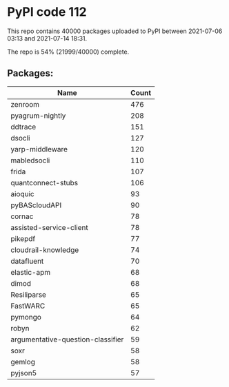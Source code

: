 # PyPI code 112

This repo contains 40000 packages uploaded to PyPI between 
2021-07-06 03:13 and 2021-07-14 18:31.

The repo is 54% (21999/40000) complete.

## Packages:

| Name  | Count |
| ----- | ----- |
| zenroom | 476 |
| pyagrum-nightly | 208 |
| ddtrace | 151 |
| dsocli | 127 |
| yarp-middleware | 120 |
| mabledsocli | 110 |
| frida | 107 |
| quantconnect-stubs | 106 |
| aioquic | 93 |
| pyBAScloudAPI | 90 |
| cornac | 78 |
| assisted-service-client | 78 |
| pikepdf | 77 |
| cloudrail-knowledge | 74 |
| datafluent | 70 |
| elastic-apm | 68 |
| dimod | 68 |
| Resiliparse | 65 |
| FastWARC | 65 |
| pymongo | 64 |
| robyn | 62 |
| argumentative-question-classifier | 59 |
| soxr | 58 |
| gemlog | 58 |
| pyjson5 | 57 |


